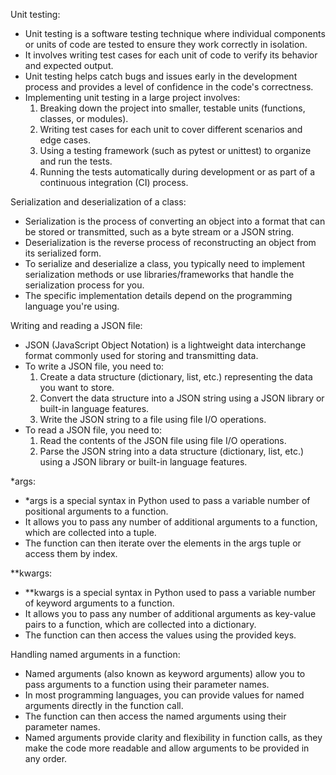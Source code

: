 Unit testing:
- Unit testing is a software testing technique where individual components or units of code are tested to ensure they work correctly in isolation.
- It involves writing test cases for each unit of code to verify its behavior and expected output.
- Unit testing helps catch bugs and issues early in the development process and provides a level of confidence in the code's correctness.
- Implementing unit testing in a large project involves:
  1. Breaking down the project into smaller, testable units (functions, classes, or modules).
  2. Writing test cases for each unit to cover different scenarios and edge cases.
  3. Using a testing framework (such as pytest or unittest) to organize and run the tests.
  4. Running the tests automatically during development or as part of a continuous integration (CI) process.

Serialization and deserialization of a class:
- Serialization is the process of converting an object into a format that can be stored or transmitted, such as a byte stream or a JSON string.
- Deserialization is the reverse process of reconstructing an object from its serialized form.
- To serialize and deserialize a class, you typically need to implement serialization methods or use libraries/frameworks that handle the serialization process for you.
- The specific implementation details depend on the programming language you're using.

Writing and reading a JSON file:
- JSON (JavaScript Object Notation) is a lightweight data interchange format commonly used for storing and transmitting data.
- To write a JSON file, you need to:
  1. Create a data structure (dictionary, list, etc.) representing the data you want to store.
  2. Convert the data structure into a JSON string using a JSON library or built-in language features.
  3. Write the JSON string to a file using file I/O operations.
- To read a JSON file, you need to:
  1. Read the contents of the JSON file using file I/O operations.
  2. Parse the JSON string into a data structure (dictionary, list, etc.) using a JSON library or built-in language features.

*args:
- *args is a special syntax in Python used to pass a variable number of positional arguments to a function.
- It allows you to pass any number of additional arguments to a function, which are collected into a tuple.
- The function can then iterate over the elements in the args tuple or access them by index.

**kwargs:
- **kwargs is a special syntax in Python used to pass a variable number of keyword arguments to a function.
- It allows you to pass any number of additional arguments as key-value pairs to a function, which are collected into a dictionary.
- The function can then access the values using the provided keys.

Handling named arguments in a function:
- Named arguments (also known as keyword arguments) allow you to pass arguments to a function using their parameter names.
- In most programming languages, you can provide values for named arguments directly in the function call.
- The function can then access the named arguments using their parameter names.
- Named arguments provide clarity and flexibility in function calls, as they make the code more readable and allow arguments to be provided in any order.
